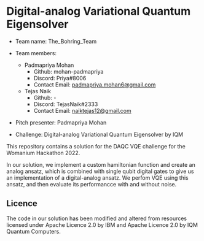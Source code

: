 # Digital-analog Variational Quantum Eigensolver

- Team name: The_Bohring_Team
- Team members:
  - Padmapriya Mohan
    - Github: mohan-padmapriya
    - Discord: Priya#8006
    - Contact Email: padmapriya.mohan6@gmail.com
  - Tejas Naik
    - Github: -
    - Discord: TejasNaik#2333
    - Contact Email: naiktejas12@gmail.com
    
- Pitch presenter: Padmapriya Mohan
- Challenge: Digital-analog Variational Quantum Eigensolver by IQM

This repository contains a solution for the DAQC VQE challenge for the Womanium Hackathon 2022.

In our solution, we implement a custom hamiltonian function and create an analog ansatz, which is combined with single qubit digital gates to give us an implementation of a digital-analog ansatz. We perfom VQE using this ansatz, and then evaluate its performancce with and without noise.

## Licence

The code in our solution has been modified and altered from resources licensed under Apache Licence 2.0 by IBM and Apache Licence 2.0 by IQM Quantum Computers. 
